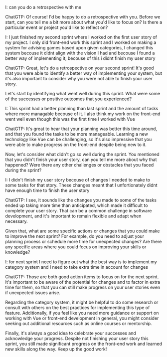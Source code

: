 
I: can you do a retrospective with me

ChatGTP: Of course! I'd be happy to do a retrospective with you. Before we start, can you tell me a bit more about what you'd like to focus on? Is there a particular event or project you'd like to reflect on?

I: I just finished my second sprint where I worked on the first user story of my project. I only did front-end work this sprint and I worked on making a system for advising games based upon given categories, I changed this system becouse it didnt align with the vision I had and becouse I found a better way of implementing it, becouse of this i didnt finish my user story

ChatGTP: Great, let's do a retrospective on your second sprint! It's good that you were able to identify a better way of implementing your system, but it's also important to consider why you were not able to finish your user story.

Let's start by identifying what went well during this sprint. What were some of the successes or positive outcomes that you experienced?

I: This sprint had a better planning than last sprint and the amount of tasks where more managable becouse of it. I also think my work on the front-end went well even though this was the first time I worked with Vue

ChatGTP: It's great to hear that your planning was better this time around, and that you found the tasks to be more manageable. Learning a new technology like Vue can be challenging, so it's also impressive that you were able to make progress on the front-end despite being new to it.

Now, let's consider what didn't go so well during the sprint. You mentioned that you didn't finish your user story, can you tell me more about why that happened? Were there any other challenges or obstacles that you faced during the sprint?

I: I didn't finish my user story becouse of changes I needed to make to some tasks for that story. These changes meant that I unfortionately didnt have enough time to finish the user story

ChatGTP: I see, it sounds like the changes you made to some of the tasks ended up taking more time than anticipated, which made it difficult to complete your user story. That can be a common challenge in software development, and it's important to remain flexible and adapt when necessary.

Given that, what are some specific actions or changes that you could make to improve the next sprint? For example, do you need to adjust your planning process or schedule more time for unexpected changes? Are there any specific areas where you could focus on improving your skills or knowledge?

I: for next sprint I need to figure out what the best way is to implement my category system and I need to take extra time in account for changes

ChatGTP: Those are both good action items to focus on for the next sprint. It's important to be aware of the potential for changes and to factor in extra time for them, so that you can still make progress on your user stories even if unexpected issues arise.

Regarding the category system, it might be helpful to do some research or consult with others on the best practices for implementing this type of feature. Additionally, if you feel like you need more guidance or support on working with Vue or front-end development in general, you might consider seeking out additional resources such as online courses or mentorship.

Finally, it's always a good idea to celebrate your successes and acknowledge your progress. Despite not finishing your user story this sprint, you still made significant progress on the front-end work and learned new skills along the way. Keep up the good work!
